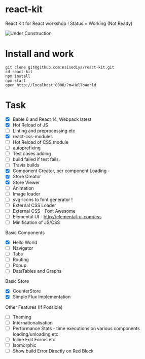 # react-kit
React Kit for React workshop ! Status = Working (Not Ready)

![Under Construction](http://s29.postimg.org/71vwj0gef/under_Construction.gif)

# Install and work

```
git clone git@github.com:nsisodiya/react-kit.git
cd react-kit
npm install
npm start
open http://localhost:8000/?m=HelloWorld
```

# Task

- [x] Bable 6 and React 14, Webpack latest
- [x] Hot Reload of JS
- [ ] Linting and preprocessing etc
- [x] react-css-modules
- [ ] Hot Reload of CSS module
- [ ] autoprefixing
- [ ] Test cases adding
- [ ] build failed if test fails.
- [ ] Travis builds
- [x] Component Creator, per component Loading -
- [x] Store Creator
- [x] Store Viewer
- [ ] Animation
- [ ] Image loader
- [ ] svg-icons to font generator !
- [ ] External CSS Loader
- [ ] External CSS - Font Awesome
- [ ] Elemental UI - http://elemental-ui.com/css
- [ ] Minification of JS/CSS

Basic Components

- [x] Hello World
- [ ] Navigator
- [ ] Tabs
- [ ] Routing
- [ ] Popup
- [ ] DataTables and Graphs

Basic Store
- [x] CounterStore
- [x] Simple Flux Implementation

Other Features (If Possible)

- [ ] Theming
- [ ] Internationalisation
- [ ] Performance Stats - time executions on various components loading/unloading etc
- [ ] Inline Edit Forms etc
- [ ] Isomorphic
- [ ] Show build Error Directly on Red Block
